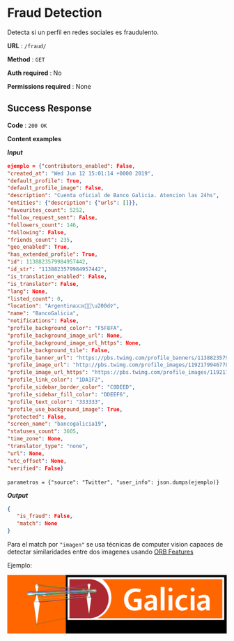 # Fraud Detection

Detecta si un perfil en redes sociales es fraudulento. 

**URL** : `/fraud/`

**Method** : `GET`

**Auth required** : No

**Permissions required** : None

## Success Response

**Code** : `200 OK`

**Content examples**

***Input***

```json
ejemplo = {"contributors_enabled": False,
"created_at": "Wed Jun 12 15:01:14 +0000 2019",
"default_profile": True,
"default_profile_image": False,
"description": "Cuenta oficial de Banco Galicia. Atencion las 24hs",
"entities": {"description": {"urls": []}},
"favourites_count": 5252,
"follow_request_sent": False,
"followers_count": 146,
"following": False,
"friends_count": 235,
"geo_enabled": True,
"has_extended_profile": True,
"id": 1138823579984957442,
"id_str": "1138823579984957442",
"is_translation_enabled": False,
"is_translator": False,
"lang": None,
"listed_count": 0,
"location": "Argentina🇦🇷🙋🏻\u200d♀️",
"name": "BancoGalicia",
"notifications": False,
"profile_background_color": "F5F8FA",
"profile_background_image_url": None,
"profile_background_image_url_https": None,
"profile_background_tile": False,
"profile_banner_url": "https://pbs.twimg.com/profile_banners/1138823579984957442/1573072688",
"profile_image_url": "http://pbs.twimg.com/profile_images/1192179946778697728/VrBnnkMZ_normal.jpg",
"profile_image_url_https": "https://pbs.twimg.com/profile_images/1192179946778697728/VrBnnkMZ_normal.jpg",
"profile_link_color": "1DA1F2",
"profile_sidebar_border_color": "C0DEED",
"profile_sidebar_fill_color": "DDEEF6",
"profile_text_color": "333333",
"profile_use_background_image": True,
"protected": False,
"screen_name": "bancogalicia19",
"statuses_count": 3605,
"time_zone": None,
"translator_type": "none",
"url": None,
"utc_offset": None,
"verified": False}
```

`parametros = {"source": "Twitter", "user_info": json.dumps(ejemplo)}`

***Output***

```json
{
   "is_fraud": False,
   "match": None
}
```

Para el match por ```"imagen"``` se usa técnicas de computer vision capaces de detectar similaridades entre dos imagenes usando [ORB Features](https://medium.com/data-breach/introduction-to-orb-oriented-fast-and-rotated-brief-4220e8ec40cf)

Ejemplo:

![Feature matching using ORB algorithm](ejemplo.png)
